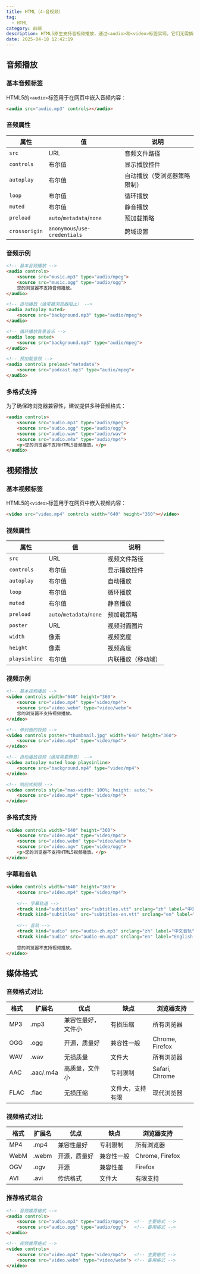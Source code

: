 ```yaml
---
title: HTML（4-音视频）
tag:
  - HTML
category: 前端
description: HTML5原生支持音视频播放，通过<audio>和<video>标签实现。它们无需插件，提供控件、源文件指定及播放控制。支持多种编码格式（如MP4、WebM）以确保跨浏览器兼容性，是构建现代富媒体网页内容的核心技术。
date: 2025-04-18 12:42:19
---
```


## 音频播放

### 基本音频标签

HTML5的`<audio>`标签用于在网页中嵌入音频内容：

```html
<audio src="audio.mp3" controls></audio>
```

### 音频属性

| 属性 | 值 | 说明 |
|------|----|----|
| `src` | URL | 音频文件路径 |
| `controls` | 布尔值 | 显示播放控件 |
| `autoplay` | 布尔值 | 自动播放（受浏览器策略限制） |
| `loop` | 布尔值 | 循环播放 |
| `muted` | 布尔值 | 静音播放 |
| `preload` | `auto`/`metadata`/`none` | 预加载策略 |
| `crossorigin` | `anonymous`/`use-credentials` | 跨域设置 |

### 音频示例

```html
<!-- 基本音频播放 -->
<audio controls>
    <source src="music.mp3" type="audio/mpeg">
    <source src="music.ogg" type="audio/ogg">
    您的浏览器不支持音频播放。
</audio>

<!-- 自动播放（通常被浏览器阻止） -->
<audio autoplay muted>
    <source src="background.mp3" type="audio/mpeg">
</audio>

<!-- 循环播放背景音乐 -->
<audio loop muted>
    <source src="background.mp3" type="audio/mpeg">
</audio>

<!-- 预加载音频 -->
<audio controls preload="metadata">
    <source src="podcast.mp3" type="audio/mpeg">
</audio>
```

### 多格式支持

为了确保跨浏览器兼容性，建议提供多种音频格式：

```html
<audio controls>
    <source src="audio.mp3" type="audio/mpeg">
    <source src="audio.ogg" type="audio/ogg">
    <source src="audio.wav" type="audio/wav">
    <source src="audio.m4a" type="audio/mp4">
    <p>您的浏览器不支持HTML5音频播放。</p>
</audio>
```

## 视频播放

### 基本视频标签

HTML5的`<video>`标签用于在网页中嵌入视频内容：

```html
<video src="video.mp4" controls width="640" height="360"></video>
```

### 视频属性

| 属性 | 值 | 说明 |
|------|----|----|
| `src` | URL | 视频文件路径 |
| `controls` | 布尔值 | 显示播放控件 |
| `autoplay` | 布尔值 | 自动播放 |
| `loop` | 布尔值 | 循环播放 |
| `muted` | 布尔值 | 静音播放 |
| `preload` | `auto`/`metadata`/`none` | 预加载策略 |
| `poster` | URL | 视频封面图片 |
| `width` | 像素 | 视频宽度 |
| `height` | 像素 | 视频高度 |
| `playsinline` | 布尔值 | 内联播放（移动端） |

### 视频示例

```html
<!-- 基本视频播放 -->
<video controls width="640" height="360">
    <source src="video.mp4" type="video/mp4">
    <source src="video.webm" type="video/webm">
    您的浏览器不支持视频播放。
</video>

<!-- 带封面的视频 -->
<video controls poster="thumbnail.jpg" width="640" height="360">
    <source src="video.mp4" type="video/mp4">
</video>

<!-- 自动播放视频（通常需要静音） -->
<video autoplay muted loop playsinline>
    <source src="background.mp4" type="video/mp4">
</video>

<!-- 响应式视频 -->
<video controls style="max-width: 100%; height: auto;">
    <source src="video.mp4" type="video/mp4">
</video>
```

### 多格式支持

```html
<video controls width="640" height="360">
    <source src="video.mp4" type="video/mp4">
    <source src="video.webm" type="video/webm">
    <source src="video.ogv" type="video/ogg">
    <p>您的浏览器不支持HTML5视频播放。</p>
</video>
```

### 字幕和音轨

```html
<video controls width="640" height="360">
    <source src="video.mp4" type="video/mp4">
    
    <!-- 字幕轨道 -->
    <track kind="subtitles" src="subtitles.vtt" srclang="zh" label="中文">
    <track kind="subtitles" src="subtitles-en.vtt" srclang="en" label="English">
    
    <!-- 音轨 -->
    <track kind="audio" src="audio-zh.mp3" srclang="zh" label="中文音轨">
    <track kind="audio" src="audio-en.mp3" srclang="en" label="English Audio">
    
    您的浏览器不支持视频播放。
</video>
```

## 媒体格式

### 音频格式对比

| 格式 | 扩展名 | 优点 | 缺点 | 浏览器支持 |
|------|--------|------|------|------------|
| MP3 | .mp3 | 兼容性最好，文件小 | 有损压缩 | 所有浏览器 |
| OGG | .ogg | 开源，质量好 | 兼容性一般 | Chrome, Firefox |
| WAV | .wav | 无损质量 | 文件大 | 所有浏览器 |
| AAC | .aac/.m4a | 高质量，文件小 | 专利限制 | Safari, Chrome |
| FLAC | .flac | 无损压缩 | 文件大，支持有限 | 现代浏览器 |

### 视频格式对比

| 格式 | 扩展名 | 优点 | 缺点 | 浏览器支持 |
|------|--------|------|------|------------|
| MP4 | .mp4 | 兼容性最好 | 专利限制 | 所有浏览器 |
| WebM | .webm | 开源，质量好 | 兼容性一般 | Chrome, Firefox |
| OGV | .ogv | 开源 | 兼容性差 | Firefox |
| AVI | .avi | 传统格式 | 文件大 | 有限支持 |

### 推荐格式组合

```html
<!-- 音频推荐格式 -->
<audio controls>
    <source src="audio.mp3" type="audio/mpeg">  <!-- 主要格式 -->
    <source src="audio.ogg" type="audio/ogg">   <!-- 备用格式 -->
</audio>

<!-- 视频推荐格式 -->
<video controls>
    <source src="video.mp4" type="video/mp4">   <!-- 主要格式 -->
    <source src="video.webm" type="video/webm"> <!-- 备用格式 -->
</video>
```